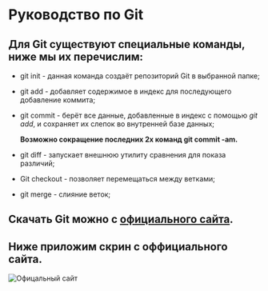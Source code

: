 # Руководство по Git
## Для **Git** существуют специальные команды, ниже мы их перечислим:

* git init - данная команда создаёт репозиторий Git в выбранной папке;
* git add - добавляет содержимое в индекс для последующего добавление коммита;
* git commit - берёт все данные, добавленные в индекс с помощью *git add*, и сохраняет их слепок во внутренней базе данных;

   **Возможно сокращение последних 2х команд git commit -am.**

* git diff - запускает внешнюю утилиту сравнения для показа различий;
* Git checkout - позволяет перемещаться между ветками;
* git merge - слияние веток;



## Скачать Git можно с [официального сайта](https://git-scm.com/book/en/v2/Getting-Started-Installing-Git).

## Ниже приложим скрин с оффициального сайта.
![Офицальный сайт](1.png) 

